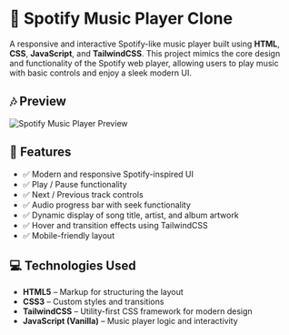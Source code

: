 # 🎵 Spotify Music Player Clone

A responsive and interactive Spotify-like music player built using **HTML**, **CSS**, **JavaScript**, and **TailwindCSS**. This project mimics the core design and functionality of the Spotify web player, allowing users to play music with basic controls and enjoy a sleek modern UI.

## 🎶 Preview

![Spotify Music Player Preview](https://spotifymusicplayer707.netlify.app) <!-- Replace with your actual image URL -->

## 🚀 Features

- ✅ Modern and responsive Spotify-inspired UI
- ✅ Play / Pause functionality
- ✅ Next / Previous track controls
- ✅ Audio progress bar with seek functionality
- ✅ Dynamic display of song title, artist, and album artwork
- ✅ Hover and transition effects using TailwindCSS
- ✅ Mobile-friendly layout

## 💻 Technologies Used

- **HTML5** – Markup for structuring the layout
- **CSS3** – Custom styles and transitions
- **TailwindCSS** – Utility-first CSS framework for modern design
- **JavaScript (Vanilla)** – Music player logic and interactivity


